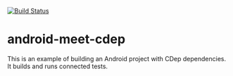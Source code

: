 [![Build Status](https://travis-ci.org/jomof/android-meet-cdep.svg?branch=master)](https://travis-ci.org/jomof/android-meet-cdep)

# android-meet-cdep
This is an example of building an Android project with CDep dependencies. It builds and runs connected tests.

